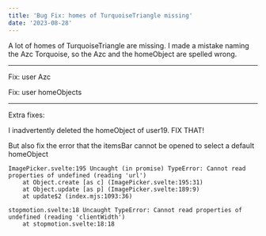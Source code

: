 ```yaml
---
title: 'Bug Fix: homes of TurquoiseTriangle missing'
date: '2023-08-28'
---
```


A lot of homes of TurquoiseTriangle are missing. I made a mistake naming the Azc Torquoise, so the Azc and the homeObject are spelled wrong.

---

Fix: user Azc

Fix: user homeObjects

---

Extra fixes:

I inadvertently deleted the homeObject of user19. FIX THAT!

But also fix the error that the itemsBar cannot be opened to select a default homeObject

```
ImagePicker.svelte:195 Uncaught (in promise) TypeError: Cannot read properties of undefined (reading 'url')
    at Object.create [as c] (ImagePicker.svelte:195:31)
    at Object.update [as p] (ImagePicker.svelte:189:9)
    at update$2 (index.mjs:1093:36)
```

```
stopmotion.svelte:18 Uncaught TypeError: Cannot read properties of undefined (reading 'clientWidth')
    at stopmotion.svelte:18:18
```
